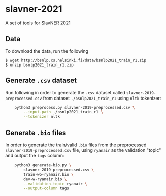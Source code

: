 # slavner-2021
A set of tools for SlavNER 2021


## Data

To download the data, run the following

    $ wget http://bsnlp.cs.helsinki.fi/data/bsnlp2021_train_r1.zip
    $ unzip bsnlp2021_train_r1.zip

## Generate `.csv` dataset

Run following in order to generate the `.csv` dataset called `slavner-2019-preprocessed.csv`
from dataset `./bsnlp2021_train_r1` using `nltk` tokenizer:
```bash
    python3 preprocess.py slavner-2019-preprocessed.csv \
        --input-path ./bsnlp2021_train_r1 \
        --tokenizer nltk
```

## Generate `.bio` files

In order to generate the train/valid `.bio` files from the preprocessed
`slavner-2019-preprocessed.csv` file, using `ryanair` as the validation
"topic" and output the `tags` column:

```bash
    python3 generate-bio.py \
        slavner-2019-preprocessed.csv \
        train-wo-ryanair.bio \
        dev-w-ryanair.bio \
        --validation-topic ryanair \
        --output-column tags
```
